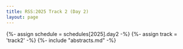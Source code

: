 ```yaml
---
title: RSS:2025 Track 2 (Day 2)
layout: page
---
```

{%- assign schedule = schedules[2025].day2 -%}
{%- assign track = 'track2' -%}
{%- include "abstracts.md" -%}